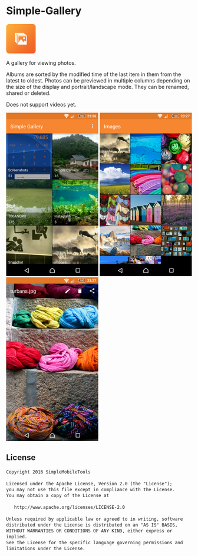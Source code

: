 # Simple-Gallery
<img alt="Logo" src="app/src/main/res/mipmap-xxxhdpi/launcher.png" width="80">

A gallery for viewing photos.

Albums are sorted by the modified time of the last item in them from the latest to oldest. Photos can be previewed in multiple columns depending on the size of the display and portrait/landscape mode. They can be renamed, shared or deleted. 

Does not support videos yet.

<img alt="App image" src="screenshots/app.png" width="250">
<img alt="App image" src="screenshots/app_2.png" width="250">
<img alt="App image" src="screenshots/app_3.png" width="250">

License
-------
    Copyright 2016 SimpleMobileTools
    
    Licensed under the Apache License, Version 2.0 (the "License");
    you may not use this file except in compliance with the License.
    You may obtain a copy of the License at
    
       http://www.apache.org/licenses/LICENSE-2.0
    
    Unless required by applicable law or agreed to in writing, software
    distributed under the License is distributed on an "AS IS" BASIS,
    WITHOUT WARRANTIES OR CONDITIONS OF ANY KIND, either express or implied.
    See the License for the specific language governing permissions and
    limitations under the License.
